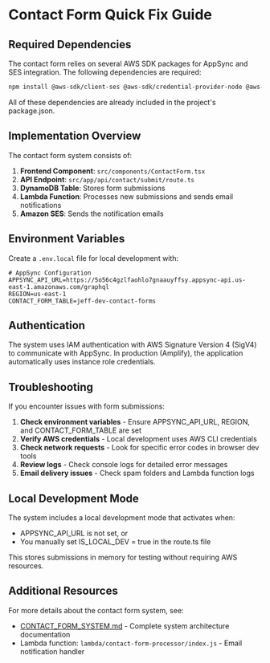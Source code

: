 # Contact Form Quick Fix Guide

## Required Dependencies

The contact form relies on several AWS SDK packages for AppSync and SES integration. The following dependencies are required:

```bash
npm install @aws-sdk/client-ses @aws-sdk/credential-provider-node @aws-sdk/signature-v4 @aws-crypto/sha256-js @aws-sdk/protocol-http @aws-sdk/url-parser uuid
```

All of these dependencies are already included in the project's package.json.

## Implementation Overview

The contact form system consists of:

1. **Frontend Component**: `src/components/ContactForm.tsx`
2. **API Endpoint**: `src/app/api/contact/submit/route.ts`
3. **DynamoDB Table**: Stores form submissions
4. **Lambda Function**: Processes new submissions and sends email notifications
5. **Amazon SES**: Sends the notification emails

## Environment Variables

Create a `.env.local` file for local development with:

```
# AppSync Configuration
APPSYNC_API_URL=https://5o56c4gzlfaohlo7gnaauyffsy.appsync-api.us-east-1.amazonaws.com/graphql
REGION=us-east-1
CONTACT_FORM_TABLE=jeff-dev-contact-forms
```

## Authentication

The system uses IAM authentication with AWS Signature Version 4 (SigV4) to communicate with AppSync. In production (Amplify), the application automatically uses instance role credentials.

## Troubleshooting

If you encounter issues with form submissions:

1. **Check environment variables** - Ensure APPSYNC_API_URL, REGION, and CONTACT_FORM_TABLE are set
2. **Verify AWS credentials** - Local development uses AWS CLI credentials
3. **Check network requests** - Look for specific error codes in browser dev tools
4. **Review logs** - Check console logs for detailed error messages
5. **Email delivery issues** - Check spam folders and Lambda function logs

## Local Development Mode

The system includes a local development mode that activates when:

- APPSYNC_API_URL is not set, or
- You manually set IS_LOCAL_DEV = true in the route.ts file

This stores submissions in memory for testing without requiring AWS resources.

## Additional Resources

For more details about the contact form system, see:

- [CONTACT_FORM_SYSTEM.md](./CONTACT_FORM_SYSTEM.md) - Complete system architecture documentation
- Lambda function: `lambda/contact-form-processor/index.js` - Email notification handler

